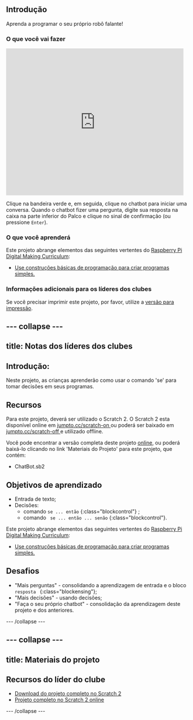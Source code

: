 ## Introdução

Aprenda a programar o seu próprio robô falante!

### O que você vai fazer

<div class="scratch-preview">
  <iframe allowtransparency="true" width="485" height="402" src="https://scratch.mit.edu/projects/embed/26762091/?autostart=false" frameborder="0"></iframe>
</div>

Clique na bandeira verde e, em seguida, clique no chatbot para iniciar uma conversa. Quando o chatbot fizer uma pergunta, digite sua resposta na caixa na parte inferior do Palco e clique no sinal de confirmação (ou pressione ` Enter `).

### O que você aprenderá

Este projeto abrange elementos das seguintes vertentes do [Raspberry Pi Digital Making Curriculum](http://rpf.io/curriculum):

+ [Use construções básicas de programação para criar programas simples.](https://www.raspberrypi.org/curriculum/programming/creator)

### Informações adicionais para os líderes dos clubes

Se você precisar imprimir este projeto, por favor, utilize a [versão para impressão](https://projects.raspberrypi.org/en/projects/chatbot/print).

## \--- collapse \---

## title: Notas dos líderes dos clubes

## Introdução:

Neste projeto, as crianças aprenderão como usar o comando 'se' para tomar decisões em seus programas.

## Recursos

Para este projeto, deverá ser utilizado o Scratch 2. O Scratch 2 esta disponível online em [ jumpto.cc/scratch-on ](http://jumpto.cc/scratch-on) ou poderá ser baixado em [ jumpto.cc/scratch-off ](http://jumpto.cc/scratch-off) e utilizado offline.

Você pode encontrar a versão completa deste projeto [ online](http://scratch.mit.edu/projects/26762091/#editor), ou poderá baixá-lo clicando no link 'Materiais do Projeto' para este projeto, que contém:

+ ChatBot.sb2

## Objetivos de aprendizado

+ Entrada de texto;
+ Decisões: 
    + comando ` se ... então ` {:class="blockcontrol"} ;
    + comando ` se ... então ... senão` {:class="blockcontrol"}.

Este projeto abrange elementos das seguintes vertentes do [Raspberry Pi Digital Making Curriculum](http://rpf.io/curriculum):

+ [Use construções básicas de programação para criar programas simples.](https://www.raspberrypi.org/curriculum/programming/creator)

## Desafios

+ "Mais perguntas" - consolidando a aprendizagem de entrada e o bloco `resposta ` {:class="blockensing"};
+ "Mais decisões" - usando decisões;
+ "Faça o seu próprio chatbot" - consolidação da aprendizagem deste projeto e dos anteriores.

\--- /collapse \---

## \--- collapse \---

## title: Materiais do projeto

## Recursos do líder do clube

+ [Download do projeto completo no Scratch 2](resources/ChatBot.sb2)
+ [Projeto completo no Scratch 2 online](http://scratch.mit.edu/projects/26762091/#editor)

\--- /collapse \---